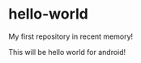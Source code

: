 hello-world
===========

My first repository in recent memory!

This will be hello world for android!
